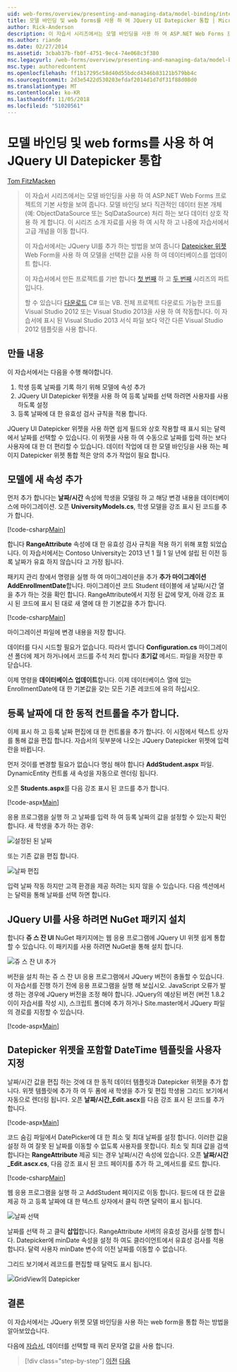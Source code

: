 ```yaml
---
uid: web-forms/overview/presenting-and-managing-data/model-binding/integrating-jquery-ui
title: 모델 바인딩 및 web forms를 사용 하 여 JQuery UI Datepicker 통합 | Microsoft Docs
author: Rick-Anderson
description: 이 자습서 시리즈에서는 모델 바인딩을 사용 하 여 ASP.NET Web Forms 프로젝트의 기본 사항을 보여 줍니다. 모델 바인딩을 통해 데이터 상호 작용 자세한 직선-...
ms.author: riande
ms.date: 02/27/2014
ms.assetid: 3cbab37b-fb0f-4751-9ec4-74e068c3f380
msc.legacyurl: /web-forms/overview/presenting-and-managing-data/model-binding/integrating-jquery-ui
msc.type: authoredcontent
ms.openlocfilehash: ff1b17295c58d40d55bdcd4346b83121b579bb4c
ms.sourcegitcommit: 2d3e5422d530203efdaf2014d1d7df31f88d08d0
ms.translationtype: MT
ms.contentlocale: ko-KR
ms.lasthandoff: 11/05/2018
ms.locfileid: "51020561"
---
```

<a name="integrating-jquery-ui-datepicker-with-model-binding-and-web-forms"></a>모델 바인딩 및 web forms를 사용 하 여 JQuery UI Datepicker 통합
====================
[Tom FitzMacken](https://github.com/tfitzmac)

> 이 자습서 시리즈에서는 모델 바인딩을 사용 하 여 ASP.NET Web Forms 프로젝트의 기본 사항을 보여 줍니다. 모델 바인딩 보다 직관적인 데이터 원본 개체 (예: ObjectDataSource 또는 SqlDataSource) 처리 하는 보다 데이터 상호 작용 하 게 합니다. 이 시리즈 소개 자료를 사용 하 여 시작 하 고 나중에 자습서에서 고급 개념을 이동 합니다.
> 
> 이 자습서에서는 JQuery UI를 추가 하는 방법을 보여 줍니다 [Datepicker 위젯](http://jqueryui.com/datepicker/) Web Form을 사용 하 여 모델을 선택한 값을 사용 하 여 데이터베이스를 업데이트 합니다.
> 
> 이 자습서에서 만든 프로젝트를 기반 합니다 [첫 번째](retrieving-data.md) 하 고 [두 번째](updating-deleting-and-creating-data.md) 시리즈의 파트입니다.
> 
> 할 수 있습니다 [다운로드](https://go.microsoft.com/fwlink/?LinkId=286116) C# 또는 VB. 전체 프로젝트 다운로드 가능한 코드를 Visual Studio 2012 또는 Visual Studio 2013을 사용 하 여 작동합니다. 이 자습서에 표시 된 Visual Studio 2013 서식 파일 보다 약간 다른 Visual Studio 2012 템플릿을 사용 합니다.


## <a name="what-youll-build"></a>만들 내용

이 자습서에서는 다음을 수행 해야합니다.

1. 학생 등록 날짜를 기록 하기 위해 모델에 속성 추가
2. JQuery UI Datepicker 위젯을 사용 하 여 등록 날짜를 선택 하려면 사용자를 사용 하도록 설정
3. 등록 날짜에 대 한 유효성 검사 규칙을 적용 합니다.

JQuery UI Datepicker 위젯을 사용 하면 쉽게 필드와 상호 작용할 때 표시 되는 달력에서 날짜를 선택할 수 있습니다. 이 위젯을 사용 하 여 수동으로 날짜를 입력 하는 보다 사용자에 대 한 더 편리할 수 있습니다. 데이터 작업에 대 한 모델 바인딩을 사용 하는 페이지 Datepicker 위젯 통합 적은 양의 추가 작업이 필요 합니다.

## <a name="add-a-new-property-to-the-model"></a>모델에 새 속성 추가

먼저 추가 합니다는 **날짜/시간** 속성에 학생을 모델링 하 고 해당 변경 내용을 데이터베이스에 마이그레이션. 오픈 **UniversityModels.cs**, 학생 모델을 강조 표시 된 코드를 추가 합니다.

[!code-csharp[Main](integrating-jquery-ui/samples/sample1.cs?highlight=16-18)]

합니다 **RangeAttribute** 속성에 대 한 유효성 검사 규칙을 적용 하기 위해 포함 되었습니다. 이 자습서에서는 Contoso University는 2013 년 1 월 1 일 년에 설립 된 이전 등록 날짜가 유효 하지 않습니다 고 가정 됩니다.

패키지 관리 창에서 명령을 실행 하 여 마이그레이션을 추가 **추가 마이그레이션 AddEnrollmentDate**합니다. 마이그레이션 코드 Student 테이블에 새 날짜/시간 열을 추가 하는 것을 확인 합니다. RangeAttribute에서 지정 된 값에 맞게, 아래 강조 표시 된 코드에 표시 된 대로 새 열에 대 한 기본값을 추가 합니다.

[!code-csharp[Main](integrating-jquery-ui/samples/sample2.cs?highlight=11)]

마이그레이션 파일에 변경 내용을 저장 합니다.

데이터를 다시 시드할 필요가 없습니다. 따라서 엽니다 **Configuration.cs** 마이그레이션 폴더에 제거 하거나에서 코드를 주석 처리 합니다 **초기값** 메서드. 파일을 저장한 후 닫습니다.

이제 명령을 **데이터베이스 업데이트**합니다. 이제 데이터베이스 열에 있는 EnrollmentDate에 대 한 기본값을 갖는 모든 기존 레코드에 유의 하십시오.

## <a name="add-dynamic-controls-for-enrollment-date"></a>등록 날짜에 대 한 동적 컨트롤을 추가 합니다.

이제 표시 하 고 등록 날짜 편집에 대 한 컨트롤을 추가 합니다. 이 시점에서 텍스트 상자를 통해 값을 편집 합니다. 자습서의 뒷부분에 나오는 JQuery Datepicker 위젯에 입력란을 바뀝니다.

먼저 것이를 변경할 필요가 없습니다 명심 해야 합니다 **AddStudent.aspx** 파일. DynamicEntity 컨트롤 새 속성을 자동으로 렌더링 됩니다.

오픈 **Students.aspx**를 다음 강조 표시 된 코드를 추가 합니다.

[!code-aspx[Main](integrating-jquery-ui/samples/sample3.aspx?highlight=13)]

응용 프로그램을 실행 하 고 날짜를 입력 하 여 등록 날짜의 값을 설정할 수 있는지 확인 합니다. 새 학생을 추가 하는 경우:

![설정된 된 날짜](integrating-jquery-ui/_static/image1.png)

또는 기존 값을 편집 합니다.

![날짜 편집](integrating-jquery-ui/_static/image2.png)

입력 날짜 작동 하지만 고객 환경을 제공 하려는 되지 않을 수 있습니다. 다음 섹션에서는 달력을 통해 날짜를 선택 하면 합니다.

## <a name="install-nuget-package-to-work-with-jquery-ui"></a>JQuery UI를 사용 하려면 NuGet 패키지 설치

합니다 **쥬 스 잔 UI** NuGet 패키지에는 웹 응용 프로그램에 JQuery UI 위젯 쉽게 통합할 수 있습니다. 이 패키지를 사용 하려면 NuGet을 통해 설치 합니다.

![쥬 스 잔 UI 추가](integrating-jquery-ui/_static/image3.png)

버전을 설치 하는 쥬 스 잔 UI 응용 프로그램에서 JQuery 버전이 충돌할 수 있습니다. 이 자습서를 진행 하기 전에 응용 프로그램을 실행 해 보십시오. JavaScript 오류가 발생 하는 경우에 JQuery 버전을 조정 해야 합니다. JQuery의 예상된 버전 (버전 1.8.2이이 자습서를 작성 시), 스크립트 폴더에 추가 하거나 Site.master에서 JQuery 파일의 경로를 지정할 수 있습니다.

[!code-aspx[Main](integrating-jquery-ui/samples/sample4.aspx)]

## <a name="customize-datetime-template-to-include-datepicker-widget"></a>Datepicker 위젯을 포함할 DateTime 템플릿을 사용자 지정

날짜/시간 값을 편집 하는 것에 대 한 동적 데이터 템플릿과 Datepicker 위젯을 추가 합니다. 위젯 템플릿에 추가 하 여 두 폼에 새 학생을 추가 및 편집 학생용 그리드 보기에서 자동으로 렌더링 됩니다. 오픈 **날짜/시간\_Edit.ascx**를 다음 강조 표시 된 코드를 추가 합니다.

[!code-aspx[Main](integrating-jquery-ui/samples/sample5.aspx?highlight=3)]

코드 숨김 파일에서 DatePicker에 대 한 최소 및 최대 날짜를 설정 합니다. 이러한 값을 설정 하 여 잘못 된 날짜를 이동할 수 없도록 사용자를 못합니다. 최소 및 최대 값을 검색 합니다는 **RangeAttribute** 제공 되는 경우 날짜/시간 속성에 있습니다. 오픈 **날짜/시간\_Edit.ascx.cs**, 다음 강조 표시 된 코드 페이지를 추가 하 고\_메서드를 로드 합니다.

[!code-csharp[Main](integrating-jquery-ui/samples/sample6.cs?highlight=9-14)]

웹 응용 프로그램을 실행 하 고 AddStudent 페이지로 이동 합니다. 필드에 대 한 값을 제공 하 고 등록 날짜에 대 한 텍스트 상자에서 클릭 하면 달력이 표시 됩니다.

![날짜 선택](integrating-jquery-ui/_static/image4.png)

날짜를 선택 하 고 클릭 **삽입**합니다. RangeAttribute 서버의 유효성 검사를 실행 합니다. Datepicker에 minDate 속성을 설정 하 여도 클라이언트에서 유효성 검사를 적용 합니다. 달력 사용자 minDate 변수의 이전 날짜를 이동할 수 없습니다.

그리드 보기에서 레코드를 편집할 때 달력도 표시 됩니다.

![GridView의 Datepicker](integrating-jquery-ui/_static/image5.png)

## <a name="conclusion"></a>결론

이 자습서에서는 JQuery 위젯 모델 바인딩을 사용 하는 web form을 통합 하는 방법을 알아보았습니다.

다음에 [자습서](using-query-string-values-to-retrieve-data.md), 데이터를 선택할 때 쿼리 문자열 값을 사용 합니다.

> [!div class="step-by-step"]
> [이전](sorting-paging-and-filtering-data.md)
> [다음](using-query-string-values-to-retrieve-data.md)
